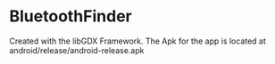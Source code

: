 # BluetoothFinder
Created with the libGDX Framework.
The Apk for the app is located at android/release/android-release.apk
